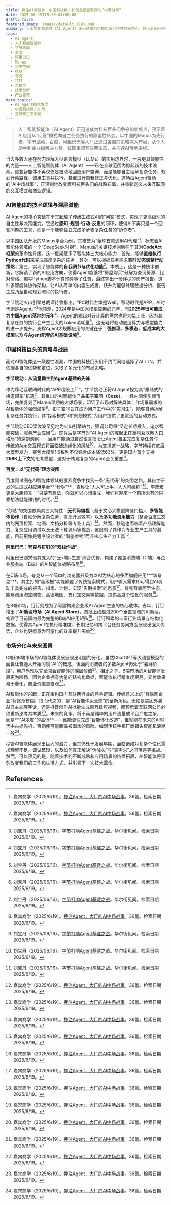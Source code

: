 ```yaml
---
title: 押注AI智能体：中国科技巨头如何重塑互联网的“中场战事”
date: 2025-06-19T19:20:04+08:00
draft: false
featured_image: images/default (18).png
summary: 人工智能智能体（AI Agent）正迅速成为科技巨头们争夺的新焦点，预示着AI应用从“问答”模式向自主任务执行的颠覆性转变。以中国的Manus为先行者，字节跳动、百度、阿里巴巴等大厂正通过各自的策略深入布局，从个人助手到企业级解决方案，试图重塑互联网生态，并加速AI落地进程。这场变革不仅关乎技术边界的拓展，更将重新定义未来企业形态和竞争格局。
tags: 
  - AI Agent
  - 人工智能智能体
  - 字节跳动
  - 百度
  - 阿里巴巴
  - Manus
  - 扣子空间
  - 秒哒
  - 夸克
  - 钉钉
  - 大模型
  - 技术创新
  - 产业变革
main_topics: 
  - AI Agent技术发展
  - 中国科技巨头布局
  - 互联网生态重塑
---
```


> 人工智能智能体（AI Agent）正迅速成为科技巨头们争夺的新焦点，预示着AI应用从“问答”模式向自主任务执行的颠覆性转变。以中国的Manus为先行者，字节跳动、百度、阿里巴巴等大厂正通过各自的策略深入布局，从个人助手到企业级解决方案，试图重塑互联网生态，并加速AI落地进程。

当大多数人还在努力理解大型语言模型（LLMs）的实用边界时，一股更具颠覆性的力量——人工智能智能体（AI Agent）——已在全球范围内掀起新的技术浪潮。这些智能体不再仅仅是被动地回应用户查询，而是能够自主理解复杂任务、规划行动路径、调用工具并执行，甚至进行自我修正与优化。这场由Agent驱动的“AI中场战事”，正深刻地改变着科技巨头们的战略布局，并重新定义未来互联网的交互模式和商业逻辑。

### AI智能体的技术逻辑与深层潜能

AI Agent的核心突破在于其超越了传统生成式AI的“问答”模式，实现了更高级别的自主性与决策能力。它通过**感知-规划-行动-反思**的闭环，使得AI不再只是一个回答问题的工具，而是一个能够独立完成多步骤复杂任务的“协作者”。

以中国团队开发的Manus平台为例，其被誉为“全球首款通用AI代理”[^1]，标志着AI智能体领域的一个“DeepSeek时刻”。Manus的关键技术创新在于其对**CodeAct框架**的革命性升级。这一框架赋予了智能体三大核心能力：首先，能够**直接执行Python代码**来完成高度复杂的任务；其次，可以根据任务需求**实时动态调整行动策略**；第三，实现了智能体的**自我调节与优化功能**[^1]。本质上，这是一种技术创新，它解锁了新的AI应用方向，使得Agent能够将“房屋购买”分解为查询房源、比对价格、编写Python脚本计算预算等子任务，最终输出一份详尽的房产报告。这种多智能体协作架构，让AI从简单的内容生成者，跃升为能够处理数据分析、报告生成乃至自动规划流程的执行者。

字节跳动火山引擎总裁谭待曾指出，“PC时代主体是Web，移动时代是APP，AI时代则是Agent。”[^2]他预测，2024年是中国大模型应用的元年，而**2025年很可能成为中国Agent落地的元年**[^2]。Agent的崛起对云计算的需求也将大幅上涨，因为其复杂任务的执行会产生巨大的Token消耗量[^2]，这无疑将驱动底层算力与模型能力的进一步提升。支撑Agent大规模应用的关键在于：**强推理、多模态、低成本的大模型**以及**与Agent配套的AI基础设施**[^2]。

### 中国科技巨头的策略与战局

面对AI智能体这一颠覆性浪潮，中国的科技巨头们不约而同地选择了ALL IN，并依据各自的优势和定位，采取了多元化的布局策略。

**字节跳动：从流量霸主到Agent基建的先锋**

作为移动互联网时代的“APP超级工厂”，字节跳动正将AI Agent视为其“豪赌式的换道超车”机遇[^2]。其推出的AI智能体产品**扣子空间（Coze）**，一经内测便引爆市场，完美复刻了Manus早期的火爆场景，印证了市场对解决具体工作场景需求的AI智能体的强烈渴望[^1]。扣子空间旨在成为用户工作中的“实习生”，能够自动拆解复杂任务并执行，其“探索模式”和“规划模式”为用户提供了更灵活的互动方式。

字节跳动CEO梁汝波罕见地为火山引擎站台，强调公司将“坚定长期投入，追求智能突破，服务产业应用”[^2]。这背后是字节对“AI Agent的崛起正在重构互联网入口格局”的深刻洞察——当用户能通过自然语言指令让Agent自主完成复杂任务时，传统的App交互模式将面临被边缘化的风险[^2]。为支撑这一战略，字节持续在底层大模型发力，豆包大模型1.6系列不仅综合成本降低63%，更是国内首个支持**256K上下文**的思考模型，这对于构建复杂的Agent至关重要[^2]。

**百度：以“无代码”理念突围**

百度则试图在AI智能体领域的激烈竞争中找到一条“无代码”的突围之路。其自主研发的生成式AI应用平台**“秒哒”**，宣称让“人人可上手，人人可编程”[^1]。李彦宏更是大胆预言：“只要有想法，你就可以心想事成，我们将迎来一个前所未有的只靠想法就能赚钱的时代。”[^1]

“秒哒”的突围依赖其三大特性：**无代码编程**（基于文心大模型降低门槛）、**多智能体协作**（自动分解复杂任务，提高开发效率）以及**多功能调用能力**（整合百度生态内的网页检索、地图、文档分析等专业工具）[^1]。然而，秒哒也面临着产品理解能力、复杂应用调试以及无法下载源码等挑战，这限制了其作为专业生产工具的潜能，目前更像是程序设计者的“借鉴参考”而非核心生产力工具[^1]。

**阿里巴巴：夸克与钉钉的“双线作战”**

阿里巴巴则凭借其庞大的“云+端+生态”综合优势，构建了覆盖消费端（C端）与企业服务端（B端）的AI智能体战略布局[^1]。

在C端市场，夸克从一个简单的浏览器升级为以AI为核心的多面旗舰应用**“新夸克”**，其主打的“超级框”功能颠覆了传统搜索模式，用户输入需求即可得到AI调动工具完成的报告、指南、计划，实现“告别搜索”的愿景[^1]。夸克背靠阿里生态，能够调用淘宝购物、高德地图、支付宝交易等数据，提供高度个性化的服务[^1]。

在B端市场，钉钉则成为了阿里构建企业级AI Agent生态的核心载体。去年，钉钉推出了**AI助理市场（AI Agent Store）**，首批上线超过200个垂直领域的AI助理，构建了目前国内最为完整的B端AI应用矩阵[^1]。钉钉积累的丰富行业场景与结构化数据，使得其Agent在执行精准度、长期记忆和跨平台任务协同方面展现出强大优势，企业也更愿意为可量化的效率提升买单[^1]。

### 市场分化与未来图景

C端和B端市场的AI智能体发展呈现出明显的分化。虽然ChatGPT等大语言模型的面世让普通人开始习惯“AI”的概念，但面向消费者的多数Agent仍处于“尝鲜阶段”，用户尚难以完全领会智能体的深层价值[^1]。相比之下，B端市场的AI智能体发展更为顺畅，因为企业拥有大量的结构化数据，智能体执行精准度更高，交付效果易于量化，商业价值更直观[^1]。

AI智能体的兴起，正在重构国内互联网行业的竞争逻辑。传统意义上的“互联网企业”将逐渐模糊，取而代之的，是“AI智能体运营商”的全新角色。无论是美团外卖AI自主处理客诉，还是抖音创作AI批量生成百万级短视频，都预示着互联网公司必须重新思考其本质[^1]。未来的竞争，将不再是纯粹的用户流量或平台广度之争，而是**“AI浓度”的高低**——谁能更快完成“智能体化改造”，谁就能在未来的AI时代中占据先机，否则便可能面临被淘汰的风险，如同传统手机厂商错失智能机浪潮一般[^1]。

尽管AI智能体展现出巨大的潜力，但其仍处于发展早期，面临诸如对复杂个性化需求理解不足、调试繁琐、以及如何真正解决“伪噱头”与“真需求”之间落差等挑战。然而，可以预见的是，随着技术的不断成熟和应用场景的持续拓展，AI智能体将深刻改变我们的工作和生活方式，并引领下一次技术革命。

## References
[^1]: 嘉宾商学（2025/6/19）。<a href="https://mp.weixin.qq.com/s/uSbLEHdEHq67HgBNTKMjpw">押注Agent，大厂的AI中场战事</a>。36氪。检索日期2025/6/19。
[^2]: 刘宝丹（2025/06/16）。<a href="https://wallstreetcn.com/articles/3749210">字节打响Agent基建之战</a>。华尔街见闻。检索日期2025/6/19。
[^3]: 青沐（2025/6/19）。<a href="https://m.thepaper.cn/kuaibao_detail.jsp?contid=30764656&from=kuaibao">大厂围猎AI智能体</a>。澎湃新闻。检索日期2025/6/19。
